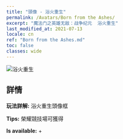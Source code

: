 ```yaml
---
title: "頭像 - 浴火重生"
permalink: /Avatars/Born from the Ashes/
excerpt: "魔法门之英雄无敌：战争纪元  浴火重生"
last_modified_at: 2021-07-13
locale: cn
ref: "Born from the Ashes.md"
toc: false
classes: wide
---
```

 ![浴火重生](/images/a/avatarFrame_76.png)

## 詳情

 **玩法詳解:** 浴火重生頭像框 

 **Tips:** 榮耀競技場可獲得 

 **Is available:**  + 

